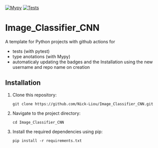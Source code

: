 [![Mypy](https://github.com/Nick-Liou/Image_Classifier_CNN/actions/workflows/mypy.yml/badge.svg)](https://github.com/Nick-Liou/Image_Classifier_CNN/actions/workflows/mypy.yml)
[![Tests](https://github.com/Nick-Liou/Image_Classifier_CNN/actions/workflows/pytest.yml/badge.svg)](https://github.com/Nick-Liou/Image_Classifier_CNN/actions/workflows/pytest.yml)

# Image_Classifier_CNN
A template for Python projects with github actions for 
- tests (with pytest)
- type anotations (with Mypy)
- automaticaly updating the badges and the Installation using the new username and repo name on creation


## Installation

1. Clone this repository:   
    ```
    git clone https://github.com/Nick-Liou/Image_Classifier_CNN.git
    ```
2. Navigate to the project directory:   
    ```
    cd Image_Classifier_CNN
    ```
3. Install the required dependencies using pip:
    ```
    pip install -r requirements.txt
    ```


<!-- 
Use  "pipreqs . --mode no-pin --force" to auto generate the requirements 
note it may not work recursively  
-->

